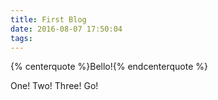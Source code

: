 ```yaml
---
title: First Blog
date: 2016-08-07 17:50:04
tags:
---
```


{% centerquote %}Bello!{% endcenterquote %}


One! Two! Three! Go!
